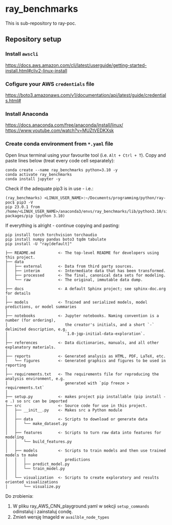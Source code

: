 # ray_benchmarks
This is sub-repository to ray-poc.

## Repository setup
### Install `awscli`
https://docs.aws.amazon.com/cli/latest/userguide/getting-started-install.html#cliv2-linux-install

### Cofigure your AWS `credentials` file
https://boto3.amazonaws.com/v1/documentation/api/latest/guide/credentials.html#

### Install Anaconda
https://docs.anaconda.com/free/anaconda/install/linux/
https://www.youtube.com/watch?v=MUZtVEDKXsk

### Create conda environment from `*.yaml` file
Open linux terminal using your favourite tool (i.e. `Alt + Ctrl + T`). 
Copy and paste lines below (treat every code cell separately):
```
conda create --name ray_benchmarks python=3.10 -y
conda activate ray_benchmarks
conda install jupyter -y
```
Check if the adequate pip3 is in use - i.e.:
```
(ray_benchmarks) <LINUX_USER_NAME>:~/Documents/programming/python/ray-poc$ pip3 -V
pip 23.0.1 from /home/<LINUX_USER_NAME>/anaconda3/envs/ray_benchmarks/lib/python3.10/site-packages/pip (python 3.10)
```
If everything is alright - continue copying and pasting:
```
pip install torch torchvision torchaudio
pip install numpy pandas boto3 tqdm tabulate
pip install -U "ray[default]"
```

```
├── README.md          <- The top-level README for developers using this project.
├── data
│   ├── external       <- Data from third party sources.
│   ├── interim        <- Intermediate data that has been transformed.
│   ├── processed      <- The final, canonical data sets for modeling.
│   └── raw            <- The original, immutable data dump.
│
├── docs               <- A default Sphinx project; see sphinx-doc.org for details
│
├── models             <- Trained and serialized models, model predictions, or model summaries
│
├── notebooks          <- Jupyter notebooks. Naming convention is a number (for ordering),
│                         the creator's initials, and a short `-` delimited description, e.g.
│                         `1.0-jqp-initial-data-exploration`.
│
├── references         <- Data dictionaries, manuals, and all other explanatory materials.
│
├── reports            <- Generated analysis as HTML, PDF, LaTeX, etc.
│   └── figures        <- Generated graphics and figures to be used in reporting
│
├── requirements.txt   <- The requirements file for reproducing the analysis environment, e.g.
│                         generated with `pip freeze > requirements.txt`
│
├── setup.py           <- makes project pip installable (pip install -e .) so src can be imported
├── src                <- Source code for use in this project.
│   ├── __init__.py    <- Makes src a Python module
│   │
│   ├── data           <- Scripts to download or generate data
│   │   └── make_dataset.py
│   │
│   ├── features       <- Scripts to turn raw data into features for modeling
│   │   └── build_features.py
│   │
│   ├── models         <- Scripts to train models and then use trained models to make
│   │   │                 predictions
│   │   ├── predict_model.py
│   │   └── train_model.py
│   │
│   └── visualization  <- Scripts to create exploratory and results oriented visualizations
│       └── visualize.py
```

Do zrobienia:
1. W pliku ray_AWS_CNN_playground.yaml w sekcji `setup_commands` odinstaluj i zainstaluj condę.
2. Zmień wersję ImageId w `availble_node_types`